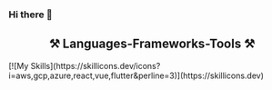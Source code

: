 ### Hi there 👋

<h2 align="center">⚒️ Languages-Frameworks-Tools ⚒️</h2>
[![My Skills](https://skillicons.dev/icons?i=aws,gcp,azure,react,vue,flutter&perline=3)](https://skillicons.dev)
